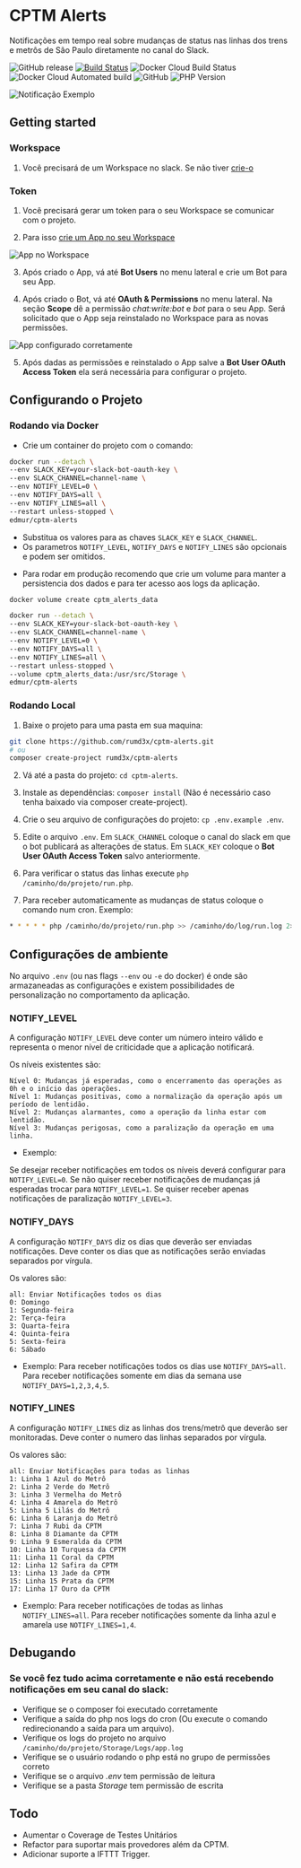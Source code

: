 # CPTM Alerts
Notificações em tempo real sobre mudanças de status nas linhas dos trens e metrôs de São Paulo diretamente no canal do Slack.

![GitHub release](https://img.shields.io/github/release/rumd3x/cptm-alerts.svg)
[![Build Status](https://travis-ci.org/rumd3x/cptm-alerts.svg?branch=master)](https://travis-ci.org/rumd3x/cptm-alerts)
![Docker Cloud Build Status](https://img.shields.io/docker/cloud/build/edmur/cptm-alerts.svg)
![Docker Cloud Automated build](https://img.shields.io/docker/cloud/automated/edmur/cptm-alerts.svg)
![GitHub](https://img.shields.io/github/license/rumd3x/cptm-alerts.svg)
![PHP Version](https://img.shields.io/packagist/php-v/rumd3x/cptm-alerts.svg)


![Notificação Exemplo](/docs/images/notificacoes.png)

## Getting started
### Workspace
1. Você precisará de um Workspace no slack. Se não tiver [crie-o](https://slack.com/get-started)

### Token
1. Você precisará gerar um token para o seu Workspace se comunicar com o projeto.

2. Para isso [crie um App no seu Workspace](https://api.slack.com/apps)

![App no Workspace](/docs/images/app.jpg)

3. Após criado o App, vá até **Bot Users** no menu lateral e crie um Bot para seu App.

4. Após criado o Bot, vá até **OAuth & Permissions** no menu lateral. Na seção **Scope** dê a permissão *chat:write:bot* e *bot* para o seu App. Será solicitado que o App seja reinstalado no Workspace para as novas permissões.

![App configurado corretamente](/docs/images/appconfig.jpg)

5. Após dadas as permissões e reinstalado o App salve a **Bot User OAuth Access Token** ela será necessária para configurar o projeto.

## Configurando o Projeto

### Rodando via Docker

- Crie um container do projeto com o comando:
```sh
docker run --detach \
--env SLACK_KEY=your-slack-bot-oauth-key \
--env SLACK_CHANNEL=channel-name \
--env NOTIFY_LEVEL=0 \
--env NOTIFY_DAYS=all \
--env NOTIFY_LINES=all \
--restart unless-stopped \
edmur/cptm-alerts
```

* Substitua os valores para as chaves `SLACK_KEY` e `SLACK_CHANNEL`.
* Os parametros `NOTIFY_LEVEL`, `NOTIFY_DAYS` e `NOTIFY_LINES` são opcionais e podem ser omitidos.


- Para rodar em produção recomendo que crie um volume para manter a persistencia dos dados e para ter acesso aos logs da aplicação.
```sh
docker volume create cptm_alerts_data

docker run --detach \
--env SLACK_KEY=your-slack-bot-oauth-key \
--env SLACK_CHANNEL=channel-name \
--env NOTIFY_LEVEL=0 \
--env NOTIFY_DAYS=all \
--env NOTIFY_LINES=all \
--restart unless-stopped \
--volume cptm_alerts_data:/usr/src/Storage \
edmur/cptm-alerts
```

### Rodando Local

1. Baixe o projeto para uma pasta em sua maquina:
```sh
git clone https://github.com/rumd3x/cptm-alerts.git
# ou
composer create-project rumd3x/cptm-alerts
```

2. Vá até a pasta do projeto: `cd cptm-alerts`.

3. Instale as dependências: `composer install` (Não é necessário caso tenha baixado via composer create-project).

4. Crie o seu arquivo de configurações do projeto: `cp .env.example .env`.

5. Edite o arquivo `.env`. Em `SLACK_CHANNEL` coloque o canal do slack em que o bot publicará as alterações de status. Em `SLACK_KEY` coloque o **Bot User OAuth Access Token** salvo anteriormente.

6. Para verificar o status das linhas execute `php /caminho/do/projeto/run.php`.

7. Para receber automaticamente as mudanças de status coloque o comando num cron. Exemplo:
```sh
* * * * * php /caminho/do/projeto/run.php >> /caminho/do/log/run.log 2>&1
```

## Configurações de ambiente
No arquivo `.env` (ou nas flags `--env` ou `-e` do docker) é onde são armazaneadas as configurações e existem possibilidades de personalização no comportamento da aplicação.

### NOTIFY_LEVEL
A configuração `NOTIFY_LEVEL` deve conter um número inteiro válido e representa o menor nível de criticidade que a aplicação notificará.

Os níveis existentes são:
```
Nível 0: Mudanças já esperadas, como o encerramento das operações as 0h e o início das operações.
Nível 1: Mudanças positivas, como a normalização da operação após um período de lentidão.
Nível 2: Mudanças alarmantes, como a operação da linha estar com lentidão.
Nível 3: Mudanças perigosas, como a paralização da operação em uma linha.
```

- Exemplo:

Se desejar receber notificações em todos os níveis deverá configurar para `NOTIFY_LEVEL=0`. Se não quiser receber notificações de mudanças já esperadas trocar para `NOTIFY_LEVEL=1`. Se quiser receber apenas notificações de paralização `NOTIFY_LEVEL=3`.

### NOTIFY_DAYS
A configuração `NOTIFY_DAYS` diz os dias que deverão ser enviadas notificações. Deve conter os dias que as notificações serão enviadas separados por vírgula.

Os valores são:
```
all: Enviar Notificações todos os dias
0: Domingo
1: Segunda-feira
2: Terça-feira
3: Quarta-feira
4: Quinta-feira
5: Sexta-feira
6: Sábado
```

- Exemplo:
Para receber notificações todos os dias use `NOTIFY_DAYS=all`. Para receber notificações somente em dias da semana use `NOTIFY_DAYS=1,2,3,4,5`.

### NOTIFY_LINES
A configuração `NOTIFY_LINES` diz as linhas dos trens/metrô que deverão ser monitoradas. Deve conter o numero das linhas separados por vírgula.

Os valores são:
```
all: Enviar Notificações para todas as linhas
1: Linha 1 Azul do Metrô
2: Linha 2 Verde do Metrô
3: Linha 3 Vermelha do Metrô
4: Linha 4 Amarela do Metrô
5: Linha 5 Lilás do Metrô
6: Linha 6 Laranja do Metrô
7: Linha 7 Rubi da CPTM
8: Linha 8 Diamante da CPTM
9: Linha 9 Esmeralda da CPTM
10: Linha 10 Turquesa da CPTM
11: Linha 11 Coral da CPTM
12: Linha 12 Safira da CPTM
13: Linha 13 Jade da CPTM
15: Linha 15 Prata da CPTM
17: Linha 17 Ouro da CPTM
```

- Exemplo:
Para receber notificações de todas as linhas `NOTIFY_LINES=all`. Para receber notificações somente da linha azul e amarela use `NOTIFY_LINES=1,4`.

## Debugando
### Se você fez tudo acima corretamente e não está recebendo notificações em seu canal do slack:
* Verifique se o composer foi executado corretamente
* Verifique a saída do php nos logs do cron (Ou execute o comando redirecionando a saída para um arquivo).
* Verifique os logs do projeto  no arquivo `/caminho/do/projeto/Storage/Logs/app.log`
* Verifique se o usuário rodando o php está no grupo de permissões correto
* Verifique se o arquivo *.env* tem permissão de leitura
* Verifique se a pasta *Storage* tem permissão de escrita

## Todo
* Aumentar o Coverage de Testes Unitários
* Refactor para suportar mais provedores além da CPTM.
* Adicionar suporte a IFTTT Trigger.
